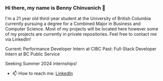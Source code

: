 ### Hi there, my name is Benny Chinvanich 👋

I'm a 21 year old third-year student at the University of British Columbia currently pursuing a degree for a Combined Major in Business and Computer Science. Most of my projects will be located here however some of my projects are currently in private repositories. Feel free to contact me via LinkedIn!

Current: Performance Developer Intern at CIBC
Past: Full-Stack Developer Intern at BC Public Service

Seeking Summer 2024 internships!

- 📫 How to reach me: [LinkedIn](https://www.linkedin.com/in/benny-chinvanich-6182261a4/ "LinkedIn")
<!--
**bennypc/bennypc** is a ✨ _special_ ✨ repository because its `README.md` (this file) appears on your GitHub profile.

Here are some ideas to get you started:

- 🔭 I’m currently working on ...
- 🌱 I’m currently learning ...
- 👯 I’m looking to collaborate on ...
- 🤔 I’m looking for help with ...
- 💬 Ask me about ...
- 📫 How to reach me: ...
- 😄 Pronouns: ...
- ⚡ Fun fact: ...
-->
